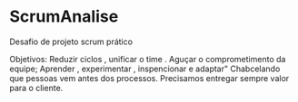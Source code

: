 # ScrumAnalise
Desafio de projeto scrum  prático 

Objetivos:
Reduzir ciclos , unificar o time .
Aguçar o comprometimento da equipe;
Aprender , experimentar , inspencionar e adaptar"
Chabcelando que pessoas vem antes dos processos.
Precisamos entregar sempre valor para o cliente.
